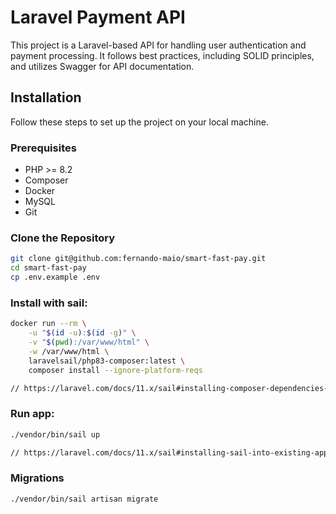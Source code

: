 # Laravel Payment API

This project is a Laravel-based API for handling user authentication and payment processing. It follows best practices, including SOLID principles, and utilizes Swagger for API documentation.

## Installation

Follow these steps to set up the project on your local machine.

### Prerequisites

- PHP >= 8.2
- Composer
- Docker
- MySQL
- Git

### Clone the Repository

```sh
git clone git@github.com:fernando-maio/smart-fast-pay.git
cd smart-fast-pay
cp .env.example .env
```

### Install with sail:

```sh
docker run --rm \
    -u "$(id -u):$(id -g)" \
    -v "$(pwd):/var/www/html" \
    -w /var/www/html \
    laravelsail/php83-composer:latest \
    composer install --ignore-platform-reqs

// https://laravel.com/docs/11.x/sail#installing-composer-dependencies-for-existing-projects
```

### Run app:
```sh
./vendor/bin/sail up

// https://laravel.com/docs/11.x/sail#installing-sail-into-existing-applications
```

### Migrations

```sh
./vendor/bin/sail artisan migrate
```
